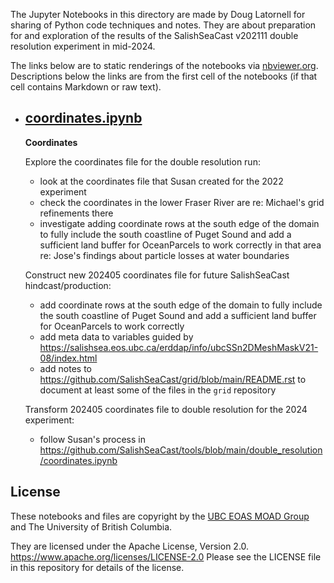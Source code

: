 The Jupyter Notebooks in this directory are made by
Doug Latornell for sharing of Python code techniques
and notes.
They are about preparation for and exploration of the results of the SalishSeaCast v202111 double resolution experiment in mid-2024.

The links below are to static renderings of the notebooks via
[nbviewer.org](https://nbviewer.org/).
Descriptions below the links are from the first cell of the notebooks
(if that cell contains Markdown or raw text).

* ## [coordinates.ipynb](https://nbviewer.org/github/SalishSeaCast/analysis-doug/blob/main/notebooks/2xrez-202111/coordinates.ipynb)  
    
    **Coordinates**
    
    Explore the coordinates file for the double resolution run:
    * look at the coordinates file that Susan created for the 2022 experiment
    * check the coordinates in the lower Fraser River are re: Michael's grid refinements there
    * investigate adding coordinate rows at the south edge of the domain to fully include the south
      coastline of Puget Sound and add a sufficient land buffer for OceanParcels to work correctly in 
      that area re: Jose's findings about particle losses at water boundaries
    
    Construct new 202405 coordinates file for future SalishSeaCast hindcast/production:
    * add coordinate rows at the south edge of the domain to fully include the south
      coastline of Puget Sound and add a sufficient land buffer for OceanParcels to work correctly
    * add meta data to variables guided by
      https://salishsea.eos.ubc.ca/erddap/info/ubcSSn2DMeshMaskV21-08/index.html
    * add notes to https://github.com/SalishSeaCast/grid/blob/main/README.rst to document at least some
      of the files in the `grid` repository
    
    
    Transform 202405 coordinates file to double resolution for the 2024 experiment:
    * follow Susan's process in
      https://github.com/SalishSeaCast/tools/blob/main/double_resolution/coordinates.ipynb


## License

These notebooks and files are copyright by the
[UBC EOAS MOAD Group](https://github.com/UBC-MOAD/docs/blob/main/CONTRIBUTORS.rst)
and The University of British Columbia.

They are licensed under the Apache License, Version 2.0.
https://www.apache.org/licenses/LICENSE-2.0
Please see the LICENSE file in this repository for details of the license.
